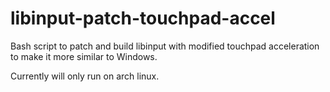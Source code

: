 # libinput-patch-touchpad-accel
Bash script to patch and build libinput with modified touchpad acceleration to make it more similar to Windows.

Currently will only run on arch linux.
